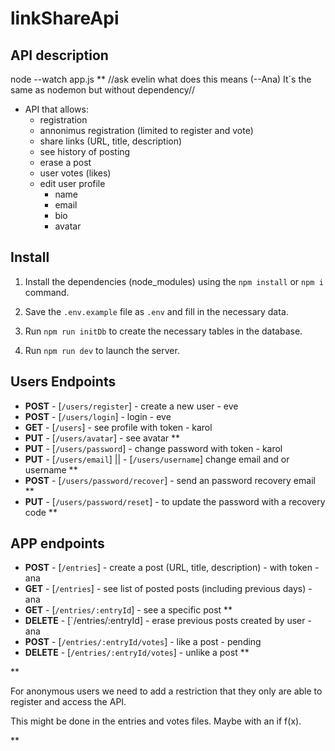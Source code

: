# linkShareApi

## API description

node --watch app.js ** //ask evelin what does this means (--Ana) It´s the same as nodemon but without dependency//

- API that allows:
    - registration
    - annonimus registration (limited to register and vote)
    - share links (URL, title, description)
    - see history of posting
    - erase a post
    - user votes (likes)
    - edit user profile 
        - name
        - email
        - bio
        - avatar

## Install

1. Install the dependencies (node_modules) using the `npm install` or `npm i` command.

2. Save the `.env.example` file as `.env` and fill in the necessary data.

3. Run `npm run initDb` to create the necessary tables in the database.

4. Run `npm run dev` to launch the server.


## Users Endpoints
- **POST** - [`/users/register`] -  create a new user - eve
- **POST**  - [`/users/login`]  - login - eve
- **GET** - [`/users`] - see profile with token - karol
- **PUT**  - [`/users/avatar`] - see avatar **
- **PUT** - [`/users/password`] - change password with token - karol
- **PUT** - [`/users/email`] || - [`/users/username`] change email and or username ** 
- **POST** - [`/users/password/recover`] - send an password recovery email **
- **PUT** - [`/users/password/reset`] - to update the password with a recovery code **


## APP endpoints
- **POST** - [`/entries`] - create a post (URL, title, description) - with token - ana
- **GET** - [`/entries`] - see list of posted posts (including previous days) - ana
- **GET**  - [`/entries/:entryId`] -  see a specific post **
- **DELETE** - [`/entries/:entryId] - erase previous posts created by user - ana
- **POST** - [`/entries/:entryId/votes`] - like a post - pending
- **DELETE** - [`/entries/:entryId/votes`] - unlike a post **

**

For anonymous users we need to add a restriction that they only are able to register and access the API. 

This might be done in the entries and votes files. Maybe with an if f(x).

**
